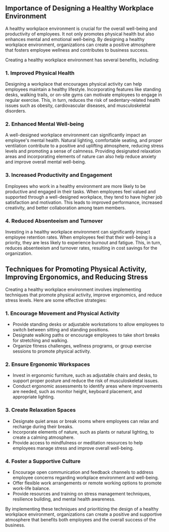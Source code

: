
## Importance of Designing a Healthy Workplace Environment

A healthy workplace environment is crucial for the overall well-being and productivity of employees. It not only promotes physical health but also enhances mental and emotional well-being. By designing a healthy workplace environment, organizations can create a positive atmosphere that fosters employee wellness and contributes to business success.

Creating a healthy workplace environment has several benefits, including:

### 1\. Improved Physical Health

Designing a workplace that encourages physical activity can help employees maintain a healthy lifestyle. Incorporating features like standing desks, walking trails, or on-site gyms can motivate employees to engage in regular exercise. This, in turn, reduces the risk of sedentary-related health issues such as obesity, cardiovascular diseases, and musculoskeletal disorders.

### 2\. Enhanced Mental Well-being

A well-designed workplace environment can significantly impact an employee's mental health. Natural lighting, comfortable seating, and proper ventilation contribute to a positive and uplifting atmosphere, reducing stress levels and promoting a sense of calmness. Providing designated relaxation areas and incorporating elements of nature can also help reduce anxiety and improve overall mental well-being.

### 3\. Increased Productivity and Engagement

Employees who work in a healthy environment are more likely to be productive and engaged in their tasks. When employees feel valued and supported through a well-designed workplace, they tend to have higher job satisfaction and motivation. This leads to improved performance, increased creativity, and better collaboration among team members.

### 4\. Reduced Absenteeism and Turnover

Investing in a healthy workplace environment can significantly impact employee retention rates. When employees feel that their well-being is a priority, they are less likely to experience burnout and fatigue. This, in turn, reduces absenteeism and turnover rates, resulting in cost savings for the organization.

## Techniques for Promoting Physical Activity, Improving Ergonomics, and Reducing Stress

Creating a healthy workplace environment involves implementing techniques that promote physical activity, improve ergonomics, and reduce stress levels. Here are some effective strategies:

### 1\. Encourage Movement and Physical Activity

- Provide standing desks or adjustable workstations to allow employees to switch between sitting and standing positions.
- Designate walking paths or encourage employees to take short breaks for stretching and walking.
- Organize fitness challenges, wellness programs, or group exercise sessions to promote physical activity.

### 2\. Ensure Ergonomic Workspaces

- Invest in ergonomic furniture, such as adjustable chairs and desks, to support proper posture and reduce the risk of musculoskeletal issues.
- Conduct ergonomic assessments to identify areas where improvements are needed, such as monitor height, keyboard placement, and appropriate lighting.

### 3\. Create Relaxation Spaces

- Designate quiet areas or break rooms where employees can relax and recharge during their breaks.
- Incorporate elements of nature, such as plants or natural lighting, to create a calming atmosphere.
- Provide access to mindfulness or meditation resources to help employees manage stress and improve overall well-being.

### 4\. Foster a Supportive Culture

- Encourage open communication and feedback channels to address employee concerns regarding workplace environment and well-being.
- Offer flexible work arrangements or remote working options to promote work-life balance.
- Provide resources and training on stress management techniques, resilience building, and mental health awareness.

By implementing these techniques and prioritizing the design of a healthy workplace environment, organizations can create a positive and supportive atmosphere that benefits both employees and the overall success of the business.
